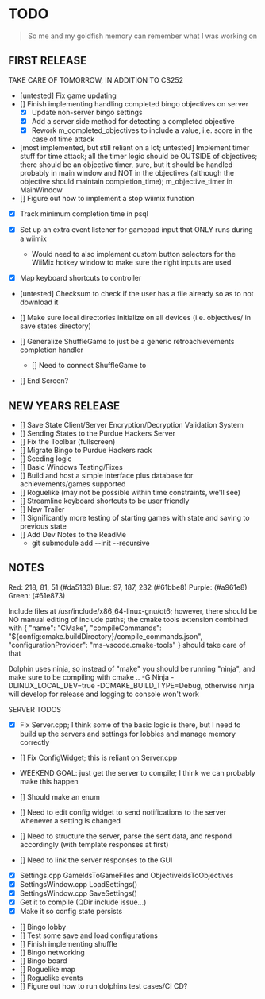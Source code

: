 # TODO

> So me and my goldfish memory can remember what I was working on

## FIRST RELEASE

TAKE CARE OF TOMORROW, IN ADDITION TO CS252

- [untested] Fix game updating
- [] Finish implementing handling completed bingo objectives on server
  - [x] Update non-server bingo settings
  - [x] Add a server side method for detecting a completed objective
  - [x] Rework m_completed_objectives to include a value, i.e. score in the case of time attack
- [most implemented, but still reliant on a lot; untested] Implement timer stuff for time attack; all the timer logic should be OUTSIDE of objectives; there should be an objective timer, sure, but it should be handled probably in main window and NOT in the objectives (although the objective should maintain completion_time); m_objective_timer in MainWindow
- [] Figure out how to implement a stop wiimix function
- [x] Track minimum completion time in psql

- [x] Set up an extra event listener for gamepad input that ONLY runs during a wiimix
  - Would need to also implement custom button selectors for the WiiMix hotkey window to make sure the right inputs are used
- [x] Map keyboard shortcuts to controller

- [untested] Checksum to check if the user has a file already so as to not download it

- [] Make sure local directories initialize on all devices (i.e. objectives/ in save states directory)
- [] Generalize ShuffleGame to just be a generic retroachievements completion handler
  - [] Need to connect ShuffleGame to
- [] End Screen?

## NEW YEARS RELEASE

- [] Save State Client/Server Encryption/Decryption Validation System
- [] Sending States to the Purdue Hackers Server
- [] Fix the Toolbar (fullscreen)
- [] Migrate Bingo to Purdue Hackers rack
- [] Seeding logic
- [] Basic Windows Testing/Fixes
- [] Build and host a simple interface plus database for achievements/games supported
- [] Roguelike (may not be possible within time constraints, we'll see)
- [] Streamline keyboard shortcuts to be user friendly
- [] New Trailer
- [] Significantly more testing of starting games with state and saving to previous state
- [] Add Dev Notes to the ReadMe
  - git submodule add --init --recursive

## NOTES

Red: 218, 81, 51 (#da5133)
Blue: 97, 187, 232 (#61bbe8)
Purple: (#a961e8)
Green: (#61e873)

Include files at /usr/include/x86_64-linux-gnu/qt6; however, there should be NO manual editing of include paths;
the cmake tools extension combined with
{
"name": "CMake",
"compileCommands": "${config:cmake.buildDirectory}/compile_commands.json",
"configurationProvider": "ms-vscode.cmake-tools"
}
should take care of that

Dolphin uses ninja, so instead of "make" you should be running "ninja", and make sure to be compiling with cmake .. -G Ninja -DLINUX_LOCAL_DEV=true -DCMAKE_BUILD_TYPE=Debug, otherwise ninja will develop for release and logging to console won't work

SERVER TODOS

- [x] Fix Server.cpp; I think some of the basic logic is there, but I need to build up the servers and settings for lobbies and manage memory correctly
- [] Fix ConfigWidget; this is reliant on Server.cpp
- WEEKEND GOAL: just get the server to compile; I think we can probably make this happen

- [] Should make an enum
- [] Need to edit config widget to send notifications to the server whenever a setting is changed
- [] Need to structure the server, parse the sent data, and respond accordingly (with template responses at first)
- [] Need to link the server responses to the GUI

- [x] Settings.cpp GameIdsToGameFiles and ObjectiveIdsToObjectives
- [x] SettingsWindow.cpp LoadSettings()
- [x] SettingsWindow.cpp SaveSettings()
- [x] Get it to compile (QDir include issue...)
- [x] Make it so config state persists
- [] Bingo lobby
- [] Test some save and load configurations
- [] Finish implementing shuffle
- [] Bingo networking
- [] Bingo board
- [] Roguelike map
- [] Roguelike events
- [] Figure out how to run dolphins test cases/CI CD?
